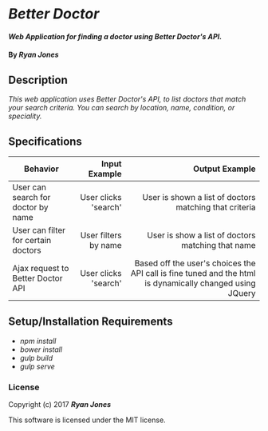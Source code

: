 # _Better Doctor_

#### _Web Application for finding a doctor using Better Doctor's API._

#### By _**Ryan Jones**_

## Description
_This web application uses Better Doctor's API, to list doctors that match your search criteria. You can search by location, name, condition, or speciality._

## Specifications

| Behavior                   | Input Example     | Output Example    |
| -------------------------- | -----------------:| -----------------:|
| User can search for doctor by name | User clicks 'search' | User is shown a list of doctors matching that criteria |
| User can filter for certain doctors | User filters by name | User is show a list of doctors matching that name |
| Ajax request to Better Doctor API | User clicks 'search' | Based off the user's choices the API call is fine tuned and the html is dynamically changed using JQuery |



## Setup/Installation Requirements

* _npm install_
* _bower install_
* _gulp build_
* _gulp serve_

### License

Copyright (c) 2017 **_Ryan Jones_**

This software is licensed under the MIT license.
